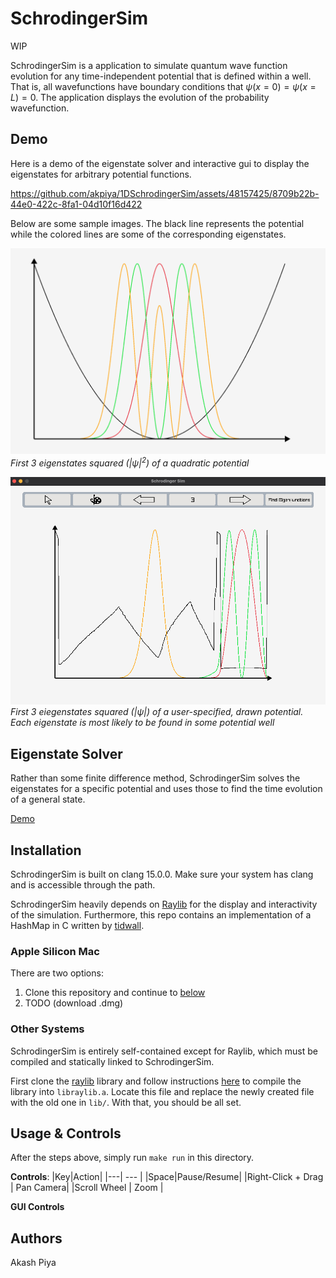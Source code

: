 # SchrodingerSim
WIP

SchrodingerSim is a application to simulate quantum wave function evolution for any time-independent potential that is defined within a well. That is, all wavefunctions have boundary conditions that $\psi(x=0) = \psi(x=L) = 0$. The application displays the evolution of the probability wavefunction.

## Demo
Here is a demo of the eigenstate solver and interactive gui to display the eigenstates for arbitrary potential functions.

https://github.com/akpiya/1DSchrodingerSim/assets/48157425/8709b22b-44e0-422c-8fa1-04d10f16d422

Below are some sample images. The black line represents the potential while the colored lines are some of the corresponding eigenstates.

![Quad](assets/quadratic.png)
*First 3 eigenstates squared ($|\psi|^2$) of a quadratic potential*

![User](assets/usr-def.png)
*First 3 eiegenstates squared ($|{\psi}|$) of a user-specified, drawn potential. Each eigenstate is most likely to be found in some potential well*
## Eigenstate Solver
Rather than some finite difference method, SchrodingerSim solves the eigenstates for a specific potential and uses those to find the time evolution of a general state. 

[Demo](assets/)


## Installation

SchrodingerSim is built on clang 15.0.0. Make sure your system has clang and is accessible through the path.

SchrodingerSim heavily depends on [Raylib](https://github.com/raysan5/raylib) for the display and interactivity of the simulation. Furthermore, this repo contains an implementation of a HashMap in C written by [tidwall](https://github.com/tidwall/hashmap.c).

### Apple Silicon Mac 
There are two options:

1. Clone this repository and continue to [below](#Usage)
2. TODO (download .dmg)

### Other Systems
SchrodingerSim is entirely self-contained except for Raylib, which must be compiled and statically linked to SchrodingerSim.

First clone the [raylib](https://github.com/raysan5/raylib) library and follow instructions [here](https://github.com/raysan5/raylib/discussions/3608) to compile the library into `libraylib.a`. Locate this file and replace the newly created file with the old one in `lib/`. With that, you should be all set.

## Usage & Controls

After the steps above, simply run `make run` in this directory.

 **Controls**:
|Key|Action| 
|---| --- |
|Space|Pause/Resume|
|Right-Click + Drag | Pan Camera|
|Scroll Wheel | Zoom |

**GUI Controls**




## Authors
Akash Piya
